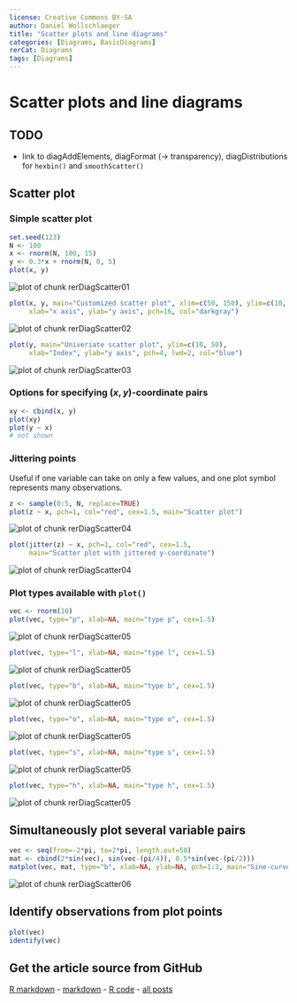 ```yaml
---
license: Creative Commons BY-SA
author: Daniel Wollschlaeger
title: "Scatter plots and line diagrams"
categories: [Diagrams, BasicDiagrams]
rerCat: Diagrams
tags: [Diagrams]
---
```


Scatter plots and line diagrams
=========================

TODO
-------------------------

 - link to diagAddElements, diagFormat (-> transparency), diagDistributions for `hexbin()` and `smoothScatter()`

Scatter plot
-------------------------

### Simple scatter plot
    

```r
set.seed(123)
N <- 100
x <- rnorm(N, 100, 15)
y <- 0.3*x + rnorm(N, 0, 5)
plot(x, y)
```

![plot of chunk rerDiagScatter01](../content/assets/figure/rerDiagScatter01-1.png) 


```r
plot(x, y, main="Customized scatter plot", xlim=c(50, 150), ylim=c(10, 50),
     xlab="x axis", ylab="y axis", pch=16, col="darkgray")
```

![plot of chunk rerDiagScatter02](../content/assets/figure/rerDiagScatter02-1.png) 


```r
plot(y, main="Univeriate scatter plot", ylim=c(10, 50),
     xlab="Index", ylab="y axis", pch=4, lwd=2, col="blue")
```

![plot of chunk rerDiagScatter03](../content/assets/figure/rerDiagScatter03-1.png) 

### Options for specifying $(x, y)$-coordinate pairs


```r
xy <- cbind(x, y)
plot(xy)
plot(y ~ x)
# not shown
```

### Jittering points

Useful if one variable can take on only a few values, and one plot symbol represents many observations.


```r
z <- sample(0:5, N, replace=TRUE)
plot(z ~ x, pch=1, col="red", cex=1.5, main="Scatter plot")
```

![plot of chunk rerDiagScatter04](../content/assets/figure/rerDiagScatter04-1.png) 

```r
plot(jitter(z) ~ x, pch=1, col="red", cex=1.5,
     main="Scatter plot with jittered y-coordinate")
```

![plot of chunk rerDiagScatter04](../content/assets/figure/rerDiagScatter04-2.png) 

### Plot types available with `plot()`


```r
vec <- rnorm(10)
plot(vec, type="p", xlab=NA, main="type p", cex=1.5)
```

![plot of chunk rerDiagScatter05](../content/assets/figure/rerDiagScatter05-1.png) 

```r
plot(vec, type="l", xlab=NA, main="type l", cex=1.5)
```

![plot of chunk rerDiagScatter05](../content/assets/figure/rerDiagScatter05-2.png) 

```r
plot(vec, type="b", xlab=NA, main="type b", cex=1.5)
```

![plot of chunk rerDiagScatter05](../content/assets/figure/rerDiagScatter05-3.png) 

```r
plot(vec, type="o", xlab=NA, main="type o", cex=1.5)
```

![plot of chunk rerDiagScatter05](../content/assets/figure/rerDiagScatter05-4.png) 

```r
plot(vec, type="s", xlab=NA, main="type s", cex=1.5)
```

![plot of chunk rerDiagScatter05](../content/assets/figure/rerDiagScatter05-5.png) 

```r
plot(vec, type="h", xlab=NA, main="type h", cex=1.5)
```

![plot of chunk rerDiagScatter05](../content/assets/figure/rerDiagScatter05-6.png) 

Simultaneously plot several variable pairs
-------------------------


```r
vec <- seq(from=-2*pi, to=2*pi, length.out=50)
mat <- cbind(2*sin(vec), sin(vec-(pi/4)), 0.5*sin(vec-(pi/2)))
matplot(vec, mat, type="b", xlab=NA, ylab=NA, pch=1:3, main="Sine-curves")
```

![plot of chunk rerDiagScatter06](../content/assets/figure/rerDiagScatter06-1.png) 

Identify observations from plot points
-------------------------


```r
plot(vec)
identify(vec)
```

Get the article source from GitHub
----------------------------------------------

[R markdown](https://github.com/dwoll/RExRepos/raw/master/Rmd/diagScatter.Rmd) - [markdown](https://github.com/dwoll/RExRepos/raw/master/md/diagScatter.md) - [R code](https://github.com/dwoll/RExRepos/raw/master/R/diagScatter.R) - [all posts](https://github.com/dwoll/RExRepos/)
